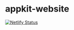 # appkit-website

[![Netlify Status](https://api.netlify.com/api/v1/badges/2c7dcfb5-2e75-4711-a055-0175415d8d03/deploy-status)](https://app.netlify.com/sites/appkit/deploys)
